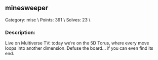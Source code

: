 ## minesweeper
Category: misc \\
Points: 391 \\
Solves: 23 \\


### Description:
Live on Multiverse TV: today we’re on the 5D Torus, where every move loops into another dimension. Defuse the board… if you can even find its end.
